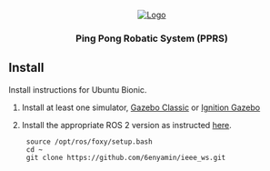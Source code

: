 <div id="top"></div>

<!-- PROJECT LOGO -->
<br />
<div align="center">
  <a href="https://www.fumrobotics.ir">
    <img src="https://www.fumrobotics.ir/_nuxt/img/fum-logo.bd8ac1a.png" alt="Logo" >
  </a>

  <h3 align="center">Ping Pong Robatic System (PPRS)</h3>
</div>
  
## Install

Install instructions for Ubuntu Bionic.

1. Install at least one simulator,
   [Gazebo Classic](http://gazebosim.org/tutorials?cat=install) or
   [Ignition Gazebo](https://ignitionrobotics.org/docs/citadel/install)

1. Install the appropriate ROS 2 version as instructed
   [here](https://docs.ros.org/en/foxy/Installation/Ubuntu-Install-Debians.html).

  
        source /opt/ros/foxy/setup.bash
        cd ~
        git clone https://github.com/6enyamin/ieee_ws.git 
